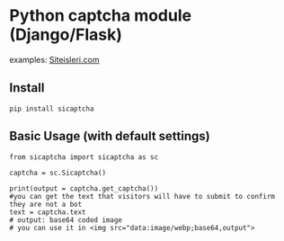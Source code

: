 # Python captcha module (Django/Flask)

examples: [Siteisleri.com](http://www.siteisleri.com)

## Install
```
pip install sicaptcha
```
## Basic Usage (with default settings)
```
from sicaptcha import sicaptcha as sc

captcha = sc.Sicaptcha()

print(output = captcha.get_captcha())
#you can get the text that visitors will have to submit to confirm they are not a bot
text = captcha.text
# output: base64 coded image
# you can use it in <img src="data:image/webp;base64,output">

```
